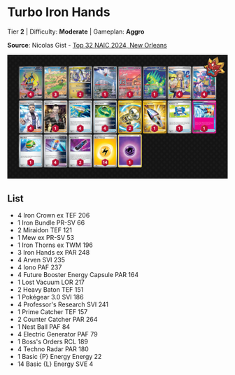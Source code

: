 # Turbo Iron Hands

Tier **2** | Difficulty: **Moderate** | Gameplan: **Aggro**

**Source**: Nicolas Gist - [Top 32 NAIC 2024, New Orleans](https://limitlesstcg.com/decks/list/11933)

![decklist](../../!Images/Standard/11BRS-TWM/Turbo%20Hands.png)

## List
* 4 Iron Crown ex TEF 206
* 1 Iron Bundle PR-SV 66
* 2 Miraidon TEF 121
* 1 Mew ex PR-SV 53
* 1 Iron Thorns ex TWM 196
* 3 Iron Hands ex PAR 248
* 4 Arven SVI 235
* 4 Iono PAF 237
* 4 Future Booster Energy Capsule PAR 164
* 1 Lost Vacuum LOR 217
* 2 Heavy Baton TEF 151
* 1 Pokégear 3.0 SVI 186
* 4 Professor's Research SVI 241
* 1 Prime Catcher TEF 157
* 2 Counter Catcher PAR 264
* 1 Nest Ball PAF 84
* 4 Electric Generator PAF 79
* 1 Boss's Orders RCL 189
* 4 Techno Radar PAR 180
* 1 Basic {P} Energy Energy 22
* 14 Basic {L} Energy SVE 4

